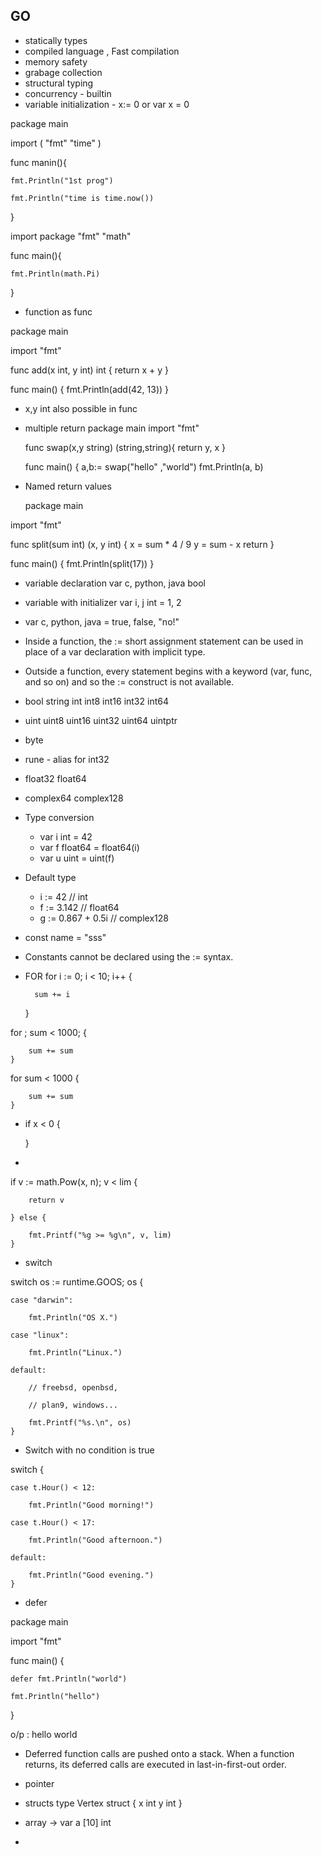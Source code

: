 ## GO
- statically types
- compiled language , Fast compilation 
- memory safety
- grabage collection
- structural typing
- concurrency - builtin 
- variable initialization - x:= 0  or var x = 0

package main

  import (
    "fmt"
    "time"
    )
    
 func manin(){
 
    fmt.Println("1st prog")
  
    fmt.Println("time is time.now())
  
 }

import package "fmt" "math" 

func main(){

    fmt.Println(math.Pi)
    
}
   
- function as func 

package main

import "fmt"

func add(x int, y int) int {
	return x + y
}

func main() {
	fmt.Println(add(42, 13))
}


- x,y int  also possible in func 
- multiple return 
  package main
  import "fmt"
  
  func swap(x,y string) (string,string){
      return y, x
  }
  
  func main() {
  a,b:= swap("hello" ,"world")
  fmt.Println(a, b)
  

- Named return values
  
  package main

import "fmt"

func split(sum int) (x, y int) {
	x = sum * 4 / 9
	y = sum - x
	return
}

func main() {
	fmt.Println(split(17))
}

- variable declaration 
  var c, python, java bool
  
- variable with initializer 
  var i, j int = 1, 2
  
 - var c, python, java = true, false, "no!" 
 - Inside a function, the := short assignment statement can be used in place of a var declaration with implicit type.
 - Outside a function, every statement begins with a keyword (var, func, and so on) and so the := construct is not available.
 - bool string int int8 int16 int32 int64 
 - uint uint8 uint16 uint32 uint64 uintptr
 - byte
 - rune - alias for int32
 - float32 float64
 - complex64 complex128
 - Type conversion
 	- var i int = 42
	- var f float64 = float64(i)
 	- var u uint = uint(f)
 
  - Default type
	- i := 42           // int
	- f := 3.142        // float64
	- g := 0.867 + 0.5i // complex128

- const name = "sss"
- Constants cannot be declared using the := syntax.

- FOR 
for i := 0; i < 10; i++ {

		sum += i
	}



for ; sum < 1000; {

		sum += sum
	}

for sum < 1000 {

		sum += sum
	}


- if x < 0 {

  }
 
 - 
 if v := math.Pow(x, n); v < lim {
		
		return v
		
	} else {
		
		fmt.Printf("%g >= %g\n", v, lim)
	}

- switch

switch os := runtime.GOOS; os {

	case "darwin":
	
		fmt.Println("OS X.")
		
	case "linux":
	
		fmt.Println("Linux.")
		
	default:
	
		// freebsd, openbsd,
		
		// plan9, windows...
		
		fmt.Printf("%s.\n", os)
	}

-  Switch with no condition is true

switch {
	
	case t.Hour() < 12:
		
		fmt.Println("Good morning!")
	
	case t.Hour() < 17:
		
		fmt.Println("Good afternoon.")
	
	default:
		
		fmt.Println("Good evening.")
	}

- defer 

package main

import "fmt"

func main() {
	
	defer fmt.Println("world")

	fmt.Println("hello")
}

o/p : hello  world

- Deferred function calls are pushed onto a stack. When a function returns, its deferred calls are executed in last-in-first-out order.

- pointer
- structs
type Vertex struct {
	x int
	y int
	}
- array -> var a [10] int
- 
